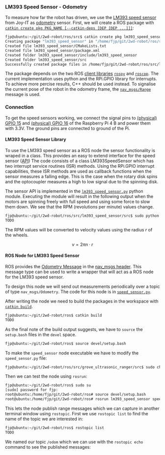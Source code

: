 ### LM393 Speed Sensor - Odometry

To measure how far the robot has driven, we use the [LM393 speed sensor](https://joy-it.net/en/products/SEN-Speed) from Joy-IT as [odometry](https://en.wikipedia.org/wiki/Odometry) sensor. 
First, we will create a ROS package with [`catkin create pkg PKG_NAME [--catkin-deps [DEP [DEP ...]]]`](https://catkin-tools.readthedocs.io/en/latest/verbs/catkin_create.html#catkin-create-pkg):

```bash
fjp@ubuntu:~/git/2wd-robot/ros/src$ catkin create pkg lm393_speed_sensor --catkin-deps rospy roscpp nav_msgs
Creating package "lm393_speed_sensor" in "/home/fjp/git/2wd-robot/ros/src"...
Created file lm393_speed_sensor/CMakeLists.txt
Created file lm393_speed_sensor/package.xml
Created folder lm393_speed_sensor/include/lm393_speed_sensor
Created folder lm393_speed_sensor/src
Successfully created package files in /home/fjp/git/2wd-robot/ros/src/lm393_speed_sensor.
```

The package depends on the two ROS [client libraries](http://wiki.ros.org/Client%20Libraries) [`rospy`](http://wiki.ros.org/rospy) and [`roscpp`](http://wiki.ros.org/roscpp). The current implementation uses python and the RPi.GPIO library for interrupts. To achieve more percise results, C++ should be used instead. 
To signalise the current pose of the robot in the odometry frame, the [`nav_msgs/Range`](http://docs.ros.org/melodic/api/sensor_msgs/html/msg/Range.html) message is used.

### Connection

To get the speed sensors working, we connect the signal pins to [(physical) GPIO 15](https://pinout.xyz/pinout/pin15_gpio22#) and [(physical) GPIO 16](https://pinout.xyz/pinout/pin16_gpio23#) of the Raspberry Pi 4 B and power them with 3.3V. The ground pins are connected to ground of the Pi.

#### LM393 Speed Sensor Library

To use the LM393 speed sensor as a ROS node the sensor functionality is wraped in a class.
This provides an easy to extend interface for the speed sensor ([API](https://en.wikipedia.org/wiki/Application_programming_interface))
The code consists of a class LM393SpeedSensor which has two interrupt service routines (ISR) methods.
Using the RPi.GPIO interrupt capabilities, these ISR methods are used as callback functions when the sensor measures a falling
edge. This is the case when the rotary disk spins and the optocoupler measures a high to low signal due to the spinning disk. 

The sensor API is implemented in the [`lm393_speed_sensor.py`](https://github.com/fjp/2wd-robot/blob/master/ros/src/lm393_speed_sensor/src/lm393_speed_sensor.py) python module. Executing the module will result in the following output when the motors are spinning freely with full speed and using some force to slow them down. We see that the RPM (revolutions per minute) values change.

```bash
fjp@ubuntu:~/git/2wd-robot/ros/src/lm393_speed_sensor/src$ sudo python lm393_speed_sensor.py
TODO
```

The RPM values will be converted to velocity values using the radius $r$ of the wheels.

$$
v = 2 \pi n \cdot r
$$

#### ROS Node for LM393 Speed Sensor

ROS provides the [Odometry Message](http://docs.ros.org/api/nav_msgs/html/msg/Odometry.html) in the 
[nav_msgs header](https://wiki.ros.org/sensor_msgs). 
This message type can be used to write a wrapper that will act as a ROS node for the LM393 speed sensor.

To design this node we will send out measurements periodically over a topic of type `nav_msgs/Odometry`.
The code for this node is in [`speed_sensor.py`](https://github.com/fjp/2wd-robot/blob/master/ros/src/lm393_speed_sensor/src/speed_sensor.py).


After writing the node we need to build the packages in the workspace with [`catkin build`](https://catkin-tools.readthedocs.io/en/latest/verbs/catkin_build.html).

```bash
fjp@ubuntu:~/git/2wd-robot/ros$ catkin build
TODO
```

As the final note of the build output suggests, we have to `source` the `setup.bash` files in the `devel` space.

```bash
fjp@ubuntu:~/git/2wd-robot/ros$ source devel/setup.bash
```

To make the `speed_sensor` node executable we have to modify the `speed_sensor.py` file:

```bash
fjp@ubuntu:~/git/2wd-robot/ros/src/grove_ultrasonic_ranger/src$ sudo chmod a+x speed_sensor.py
```

Then we can test the node using `rosrun`:

```bash
fjp@ubuntu:~/git/2wd-robot/ros$ sudo su
[sudo] password for fjp:
root@ubuntu:/home/fjp/git/2wd-robot/ros# source devel/setup.bash 
root@ubuntu:/home/fjp/git/2wd-robot/ros# rosrun lm393_speed_sensor speed_sensor.py 
```

This lets the node publish range messages which we can capture in another terminal window using `rostopic`.
First we use `rostopic list` to find the name of the topic we are interested in:

```bash
fjp@ubuntu:~/git/2wd-robot/ros$ rostopic list
TODO
```

We named our topic `/odom` which we can use with the `rostopic echo` command to see the published messages:

